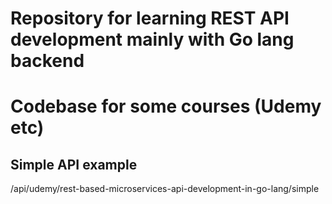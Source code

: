 # Repository for learning REST API development mainly with Go lang backend
# Codebase for some courses (Udemy etc)
## Simple API example
/api/udemy/rest-based-microservices-api-development-in-go-lang/simple

